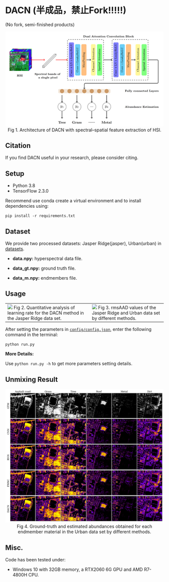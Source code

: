 # DACN (半成品，禁止Fork!!!!!)

 (No fork, semi-finished products)

<div align=center> 
    <img src='images/Architecture.png'>
    Fig 1. Architecture of DACN with spectral–spatial feature extraction of HSI.
</div>

## Citation

If you find DACN useful in your research, please consider citing.

## Setup

- Python 3.8
- TensorFlow 2.3.0

Recommend use conda create a virtual environment and to install dependencies using: 
```
pip install -r requirements.txt
```

## Dataset

We provide two processed datasets: Jasper Ridge(jasper), Urban(urban) in [datasets](datasets).

- <b>data.npy:</b> hyperspectral data file.

- <b>data_gt.npy:</b> ground truth file.

- <b>data_m.npy:</b> endmembers file.

## Usage

<table>
    <tr>
        <td>
            <img src='images/Learning%20Rate.png'>
            Fig 2. Quantitative analysis of learning rate for the DACN method in the Jasper Ridge data set.
        </td>
        <td>
            <img src='images/rmsAAD.png'>
            Fig 3. rmsAAD values of the Jasper Ridge and Urban data set by different methods.
        </td>
    </tr>
</table>

After setting the parameters in [`config/config.json`](config/config.json), enter the following command in the terminal:

```
python run.py
```

<b>More Details:</b>

Use `python run.py -h` to get more parameters setting details.

## Unmixing Result

<div align=center> 
    <img src='images/Estimated%20Abundances.png'>
    Fig 4. Ground-truth and estimated abundances obtained for each endmember material in the Urban data set by different methods.
</div>

## Misc.

Code has been tested under:

- Windows 10 with 32GB memory, a RTX2060 6G GPU and AMD R7-4800H CPU.

